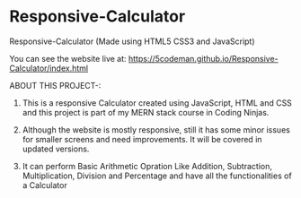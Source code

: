 # Responsive-Calculator
Responsive-Calculator (Made using HTML5 CSS3 and JavaScript)

You can see the website live at: https://5codeman.github.io/Responsive-Calculator/index.html

ABOUT THIS PROJECT-:

1. This is a responsive Calculator created using JavaScript, HTML and CSS and this project is part of my MERN stack course in Coding Ninjas.

2. Although the website is mostly responsive, still it has some minor issues for smaller screens and need improvements. It will be covered in updated versions.

3. It can perform Basic Arithmetic Opration Like Addition, Subtraction, Multiplication, Division and Percentage and have all the functionalities of a Calculator
